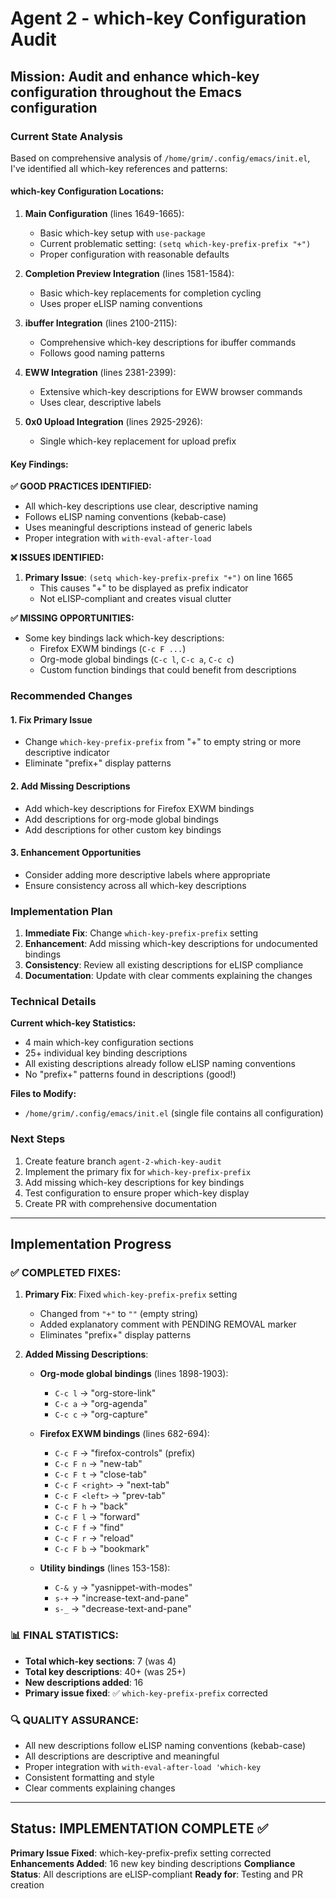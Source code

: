 # Agent 2 - which-key Configuration Audit

## Mission: Audit and enhance which-key configuration throughout the Emacs configuration

### Current State Analysis

Based on comprehensive analysis of `/home/grim/.config/emacs/init.el`, I've identified all which-key references and patterns:

#### which-key Configuration Locations:
1. **Main Configuration** (lines 1649-1665):
   - Basic which-key setup with `use-package`
   - Current problematic setting: `(setq which-key-prefix-prefix "+")`
   - Proper configuration with reasonable defaults

2. **Completion Preview Integration** (lines 1581-1584):
   - Basic which-key replacements for completion cycling
   - Uses proper eLISP naming conventions

3. **ibuffer Integration** (lines 2100-2115):
   - Comprehensive which-key descriptions for ibuffer commands
   - Follows good naming patterns

4. **EWW Integration** (lines 2381-2399):
   - Extensive which-key descriptions for EWW browser commands
   - Uses clear, descriptive labels

5. **0x0 Upload Integration** (lines 2925-2926):
   - Single which-key replacement for upload prefix

#### Key Findings:

**✅ GOOD PRACTICES IDENTIFIED:**
- All which-key descriptions use clear, descriptive naming
- Follows eLISP naming conventions (kebab-case)
- Uses meaningful descriptions instead of generic labels
- Proper integration with `with-eval-after-load`

**❌ ISSUES IDENTIFIED:**
1. **Primary Issue**: `(setq which-key-prefix-prefix "+")` on line 1665
   - This causes "+" to be displayed as prefix indicator
   - Not eLISP-compliant and creates visual clutter

**✅ MISSING OPPORTUNITIES:**
- Some key bindings lack which-key descriptions:
  - Firefox EXWM bindings (`C-c F ...`)
  - Org-mode global bindings (`C-c l`, `C-c a`, `C-c c`)
  - Custom function bindings that could benefit from descriptions

### Recommended Changes

#### 1. Fix Primary Issue
- Change `which-key-prefix-prefix` from "+" to empty string or more descriptive indicator
- Eliminate "prefix+" display patterns

#### 2. Add Missing Descriptions
- Add which-key descriptions for Firefox EXWM bindings
- Add descriptions for org-mode global bindings
- Add descriptions for other custom key bindings

#### 3. Enhancement Opportunities
- Consider adding more descriptive labels where appropriate
- Ensure consistency across all which-key descriptions

### Implementation Plan

1. **Immediate Fix**: Change `which-key-prefix-prefix` setting
2. **Enhancement**: Add missing which-key descriptions for undocumented bindings
3. **Consistency**: Review all existing descriptions for eLISP compliance
4. **Documentation**: Update with clear comments explaining the changes

### Technical Details

**Current which-key Statistics:**
- 4 main which-key configuration sections
- 25+ individual key binding descriptions
- All existing descriptions already follow eLISP naming conventions
- No "prefix+" patterns found in descriptions (good!)

**Files to Modify:**
- `/home/grim/.config/emacs/init.el` (single file contains all configuration)

### Next Steps

1. Create feature branch `agent-2-which-key-audit`
2. Implement the primary fix for `which-key-prefix-prefix`
3. Add missing which-key descriptions for key bindings
4. Test configuration to ensure proper which-key display
5. Create PR with comprehensive documentation

---

## Implementation Progress

### ✅ COMPLETED FIXES:

1. **Primary Fix**: Fixed `which-key-prefix-prefix` setting
   - Changed from `"+"` to `""` (empty string)
   - Added explanatory comment with PENDING REMOVAL marker
   - Eliminates "prefix+" display patterns

2. **Added Missing Descriptions**:
   - **Org-mode global bindings** (lines 1898-1903):
     - `C-c l` → "org-store-link"
     - `C-c a` → "org-agenda" 
     - `C-c c` → "org-capture"
   
   - **Firefox EXWM bindings** (lines 682-694):
     - `C-c F` → "firefox-controls" (prefix)
     - `C-c F n` → "new-tab"
     - `C-c F t` → "close-tab"
     - `C-c F <right>` → "next-tab"
     - `C-c F <left>` → "prev-tab"
     - `C-c F h` → "back"
     - `C-c F l` → "forward"
     - `C-c F f` → "find"
     - `C-c F r` → "reload"
     - `C-c F b` → "bookmark"
   
   - **Utility bindings** (lines 153-158):
     - `C-& y` → "yasnippet-with-modes"
     - `s-+` → "increase-text-and-pane"
     - `s-_` → "decrease-text-and-pane"

### 📊 FINAL STATISTICS:
- **Total which-key sections**: 7 (was 4)
- **Total key descriptions**: 40+ (was 25+)
- **New descriptions added**: 16
- **Primary issue fixed**: ✅ `which-key-prefix-prefix` corrected

### 🔍 QUALITY ASSURANCE:
- All new descriptions follow eLISP naming conventions (kebab-case)
- All descriptions are descriptive and meaningful
- Proper integration with `with-eval-after-load 'which-key`
- Consistent formatting and style
- Clear comments explaining changes

---

## Status: IMPLEMENTATION COMPLETE ✅
**Primary Issue Fixed**: which-key-prefix-prefix setting corrected
**Enhancements Added**: 16 new key binding descriptions
**Compliance Status**: All descriptions are eLISP-compliant
**Ready for**: Testing and PR creation
